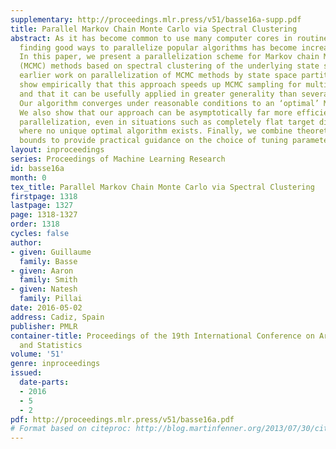 ```yaml
---
supplementary: http://proceedings.mlr.press/v51/basse16a-supp.pdf
title: Parallel Markov Chain Monte Carlo via Spectral Clustering
abstract: As it has become common to use many computer cores in routine applications,
  finding good ways to parallelize popular algorithms has become increasingly important.
  In this paper, we present a parallelization scheme for Markov chain Monte Carlo
  (MCMC) methods based on spectral clustering of the underlying state space, generalizing
  earlier work on parallelization of MCMC methods by state space partitioning. We
  show empirically that this approach speeds up MCMC sampling for multimodal distributions
  and that it can be usefully applied in greater generality than several related algorithms.
  Our algorithm converges under reasonable conditions to an ‘optimal’ MCMC algorithm.
  We also show that our approach can be asymptotically far more efficient than naive
  parallelization, even in situations such as completely flat target distributions
  where no unique optimal algorithm exists. Finally, we combine theoretical and empirical
  bounds to provide practical guidance on the choice of tuning parameters.
layout: inproceedings
series: Proceedings of Machine Learning Research
id: basse16a
month: 0
tex_title: Parallel Markov Chain Monte Carlo via Spectral Clustering
firstpage: 1318
lastpage: 1327
page: 1318-1327
order: 1318
cycles: false
author:
- given: Guillaume
  family: Basse
- given: Aaron
  family: Smith
- given: Natesh
  family: Pillai
date: 2016-05-02
address: Cadiz, Spain
publisher: PMLR
container-title: Proceedings of the 19th International Conference on Artificial Intelligence
  and Statistics
volume: '51'
genre: inproceedings
issued:
  date-parts:
  - 2016
  - 5
  - 2
pdf: http://proceedings.mlr.press/v51/basse16a.pdf
# Format based on citeproc: http://blog.martinfenner.org/2013/07/30/citeproc-yaml-for-bibliographies/
---
```

